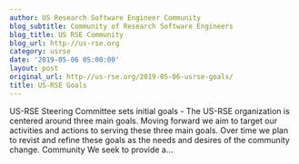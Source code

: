 ```yaml
---
author: US Research Software Engineer Community
blog_subtitle: Community of Research Software Engineers
blog_title: US RSE Community
blog_url: http-//us-rse.org
category: usrse
date: '2019-05-06 05:00:00'
layout: post
original_url: http-//us-rse.org/2019-05-06-usrse-goals/
title: US-RSE Goals
---
```


US-RSE Steering Committee sets initial goals - 
          The US-RSE organization is centered around three main goals. Moving forward we aim to target our activities and actions to serving these three main goals. Over time we plan to revist and refine these goals as the needs and desires of the community change. Community We seek to provide a...